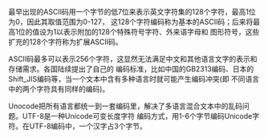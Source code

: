 最早出现的ASCII码用一个字节的低7位来表示英文字符集的128个字符，最高1位为0，因此其取值范围为0-127，
这128个字符编码称为基本的ASCII码；后来将最高1位的值设为1以表示附加的128个特殊符号字符、外来语字母和
图形符号，这些扩充的128个字符称为扩展ASCII码。

ASCII码最多可以表示256个字符，这显然无法满足中文和其他语言文字的表示和存储需求。各国陆续提出了自己的
编码标准，比如中国的GB2313编码、日本的Shift_JIS编码等，当一个文本中含有多种语言时就可能产生编码冲突(即
不同语言中的两个字符具有同样的编码)。

Unocode把所有语言都统一到一套编码里，解决了多语言混合文本中的乱码问题。UTF-8是一种Unicode可变长度字符
编码方式，用1-6个字节编码Unicode字符。在UTF-8编码中，一个汉字占3个字节。